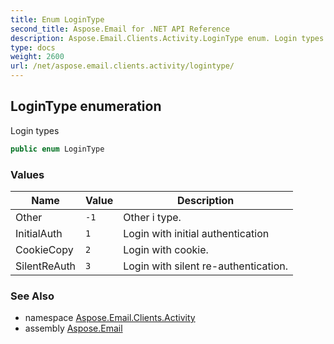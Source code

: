```yaml
---
title: Enum LoginType
second_title: Aspose.Email for .NET API Reference
description: Aspose.Email.Clients.Activity.LoginType enum. Login types
type: docs
weight: 2600
url: /net/aspose.email.clients.activity/logintype/
---
```

## LoginType enumeration

Login types

```csharp
public enum LoginType
```

### Values

| Name | Value | Description |
| --- | --- | --- |
| Other | `-1` | Other i type. |
| InitialAuth | `1` | Login with initial authentication |
| CookieCopy | `2` | Login with cookie. |
| SilentReAuth | `3` | Login with silent re-authentication. |

### See Also

* namespace [Aspose.Email.Clients.Activity](../../aspose.email.clients.activity/)
* assembly [Aspose.Email](../../)


